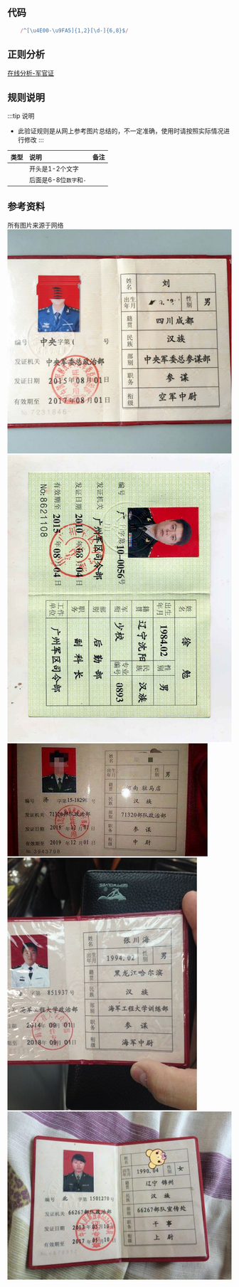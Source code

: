 ## 代码
``` js
	/^[\u4E00-\u9FA5]{1,2}[\d-]{6,8}$/
```

## 正则分析
[在线分析-军官证](https://regexper.com/?#%2F%5E%5B%5Cu4E00-%5Cu9FA5%5D%7B1%2C2%7D%5B%5Cd-%5D%7B6%2C8%7D%24%2F "在线分析-军官证")


## 规则说明
:::tip 说明
- 此验证规则是从网上参考图片总结的，不一定准确，使用时请按照实际情况进行修改
:::

| 类型 | 说明                   | 备注 |
| :--- | :--------------------- | :--- |
|      | 开头是1-2个文字        |      |
|      | 后面是6-8位`数字`和`-` |      |

## 参考资料
所有图片来源于网络
![军官证](./images/officerCard1.jpg)
![军官证](./images/officerCard2.jpg)
![军官证](./images/officerCard3.jpg)
![军官证](./images/officerCard4.jpg)
![军官证](./images/officerCard5.jpg)
